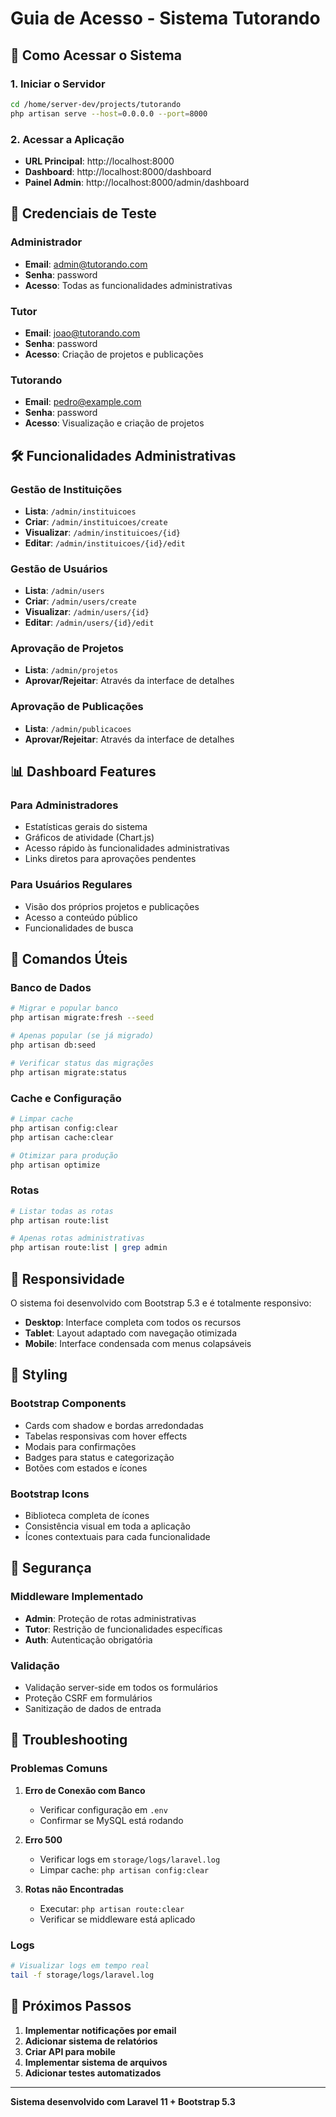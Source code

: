 # Guia de Acesso - Sistema Tutorando

## 🚀 Como Acessar o Sistema

### 1. Iniciar o Servidor
```bash
cd /home/server-dev/projects/tutorando
php artisan serve --host=0.0.0.0 --port=8000
```

### 2. Acessar a Aplicação
- **URL Principal**: http://localhost:8000
- **Dashboard**: http://localhost:8000/dashboard
- **Painel Admin**: http://localhost:8000/admin/dashboard

## 👥 Credenciais de Teste

### Administrador
- **Email**: admin@tutorando.com
- **Senha**: password
- **Acesso**: Todas as funcionalidades administrativas

### Tutor
- **Email**: joao@tutorando.com
- **Senha**: password
- **Acesso**: Criação de projetos e publicações

### Tutorando
- **Email**: pedro@example.com
- **Senha**: password
- **Acesso**: Visualização e criação de projetos

## 🛠️ Funcionalidades Administrativas

### Gestão de Instituições
- **Lista**: `/admin/instituicoes`
- **Criar**: `/admin/instituicoes/create`
- **Visualizar**: `/admin/instituicoes/{id}`
- **Editar**: `/admin/instituicoes/{id}/edit`

### Gestão de Usuários
- **Lista**: `/admin/users`
- **Criar**: `/admin/users/create`
- **Visualizar**: `/admin/users/{id}`
- **Editar**: `/admin/users/{id}/edit`

### Aprovação de Projetos
- **Lista**: `/admin/projetos`
- **Aprovar/Rejeitar**: Através da interface de detalhes

### Aprovação de Publicações
- **Lista**: `/admin/publicacoes`
- **Aprovar/Rejeitar**: Através da interface de detalhes

## 📊 Dashboard Features

### Para Administradores
- Estatísticas gerais do sistema
- Gráficos de atividade (Chart.js)
- Acesso rápido às funcionalidades administrativas
- Links diretos para aprovações pendentes

### Para Usuários Regulares
- Visão dos próprios projetos e publicações
- Acesso a conteúdo público
- Funcionalidades de busca

## 🔧 Comandos Úteis

### Banco de Dados
```bash
# Migrar e popular banco
php artisan migrate:fresh --seed

# Apenas popular (se já migrado)
php artisan db:seed

# Verificar status das migrações
php artisan migrate:status
```

### Cache e Configuração
```bash
# Limpar cache
php artisan config:clear
php artisan cache:clear

# Otimizar para produção
php artisan optimize
```

### Rotas
```bash
# Listar todas as rotas
php artisan route:list

# Apenas rotas administrativas
php artisan route:list | grep admin
```

## 📱 Responsividade

O sistema foi desenvolvido com Bootstrap 5.3 e é totalmente responsivo:
- **Desktop**: Interface completa com todos os recursos
- **Tablet**: Layout adaptado com navegação otimizada
- **Mobile**: Interface condensada com menus colapsáveis

## 🎨 Styling

### Bootstrap Components
- Cards com shadow e bordas arredondadas
- Tabelas responsivas com hover effects
- Modais para confirmações
- Badges para status e categorização
- Botões com estados e ícones

### Bootstrap Icons
- Biblioteca completa de ícones
- Consistência visual em toda a aplicação
- Ícones contextuais para cada funcionalidade

## 🔐 Segurança

### Middleware Implementado
- **Admin**: Proteção de rotas administrativas
- **Tutor**: Restrição de funcionalidades específicas
- **Auth**: Autenticação obrigatória

### Validação
- Validação server-side em todos os formulários
- Proteção CSRF em formulários
- Sanitização de dados de entrada

## 🚨 Troubleshooting

### Problemas Comuns

1. **Erro de Conexão com Banco**
   - Verificar configuração em `.env`
   - Confirmar se MySQL está rodando
   
2. **Erro 500**
   - Verificar logs em `storage/logs/laravel.log`
   - Limpar cache: `php artisan config:clear`

3. **Rotas não Encontradas**
   - Executar: `php artisan route:clear`
   - Verificar se middleware está aplicado

### Logs
```bash
# Visualizar logs em tempo real
tail -f storage/logs/laravel.log
```

## 📝 Próximos Passos

1. **Implementar notificações por email**
2. **Adicionar sistema de relatórios**
3. **Criar API para mobile**
4. **Implementar sistema de arquivos**
5. **Adicionar testes automatizados**

---

**Sistema desenvolvido com Laravel 11 + Bootstrap 5.3**
